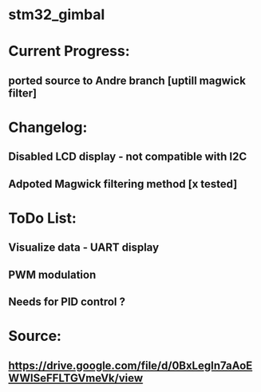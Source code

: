 # stm32_gimbal

# Current Progress:
## ported source to Andre branch [uptill magwick filter]

# Changelog:
## Disabled LCD display - not compatible with I2C
## Adpoted Magwick filtering method [x tested]

# ToDo List:
## Visualize data - UART display
## PWM modulation
## Needs for PID control ?

# Source:
## https://drive.google.com/file/d/0BxLegIn7aAoEWWlSeFFLTGVmeVk/view
